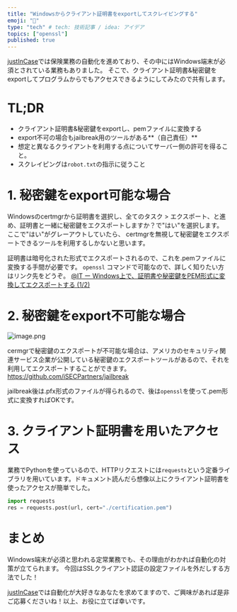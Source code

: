 ```yaml
---
title: "Windowsからクライアント証明書をexportしてスクレイピングする"
emoji: "🔖"
type: "tech" # tech: 技術記事 / idea: アイデア
topics: ["openssl"]
published: true
---
```

[justInCase](https://www.wantedly.com/companies/justincase)では保険業務の自動化を進めており、その中にはWindows端末が必須とされている業務もありました。
そこで、クライアント証明書&秘密鍵をexportしてプログラムからでもアクセスできるようにしてみたので共有します。

# TL;DR
* クライアント証明書&秘密鍵をexportし、pemファイルに変換する
* export不可の場合もjailbreak用のツールがある**（自己責任）**
* 想定と異なるクライアントを利用する点についてサーバー側の許可を得ること。
* スクレイピングは`robot.txt`の指示に従うこと

# 1. 秘密鍵をexport可能な場合
Windowsのcertmgrから証明書を選択し、全てのタスク > エクスポート、と進め、証明書と一緒に秘密鍵をエクスポートしますか？で"はい"を選択します。
ここで"はい"がグレーアウトしていたら、 certmgrを無視して秘密鍵をエクスポートできるツールを利用するしかないと思います。

証明書は暗号化された形式でエクスポートされるので、これを.pemファイルに変換する手間が必要です。
`openssl` コマンドで可能なので、詳しく知りたい方はリンク先をどうぞ。
[@IT ー Windows上で、証明書や秘密鍵をPEM形式に変換してエクスポートする (1/2)](http://www.atmarkit.co.jp/ait/articles/1602/05/news039.html)


# 2. 秘密鍵をexport不可能な場合
![image.png](https://qiita-image-store.s3.amazonaws.com/0/96286/0e58d27d-7416-fab4-c51c-4e3dd4bb3e8f.png)

cermgrで秘密鍵のエクスポートが不可能な場合は、アメリカのセキュリティ関連サービス企業が公開している秘密鍵のエクスポートツールがあるので、それを利用してエクスポートすることができます。
https://github.com/iSECPartners/jailbreak

jailbreak後は.pfx形式のファイルが得られるので、後は`openssl`を使って.pem形式に変換すればOKです。

# 3. クライアント証明書を用いたアクセス
業務でPythonを使っているので、HTTPリクエストには`requests`という定番ライブラリを用いています。ドキュメント読んだら想像以上にクライアント証明書を使ったアクセスが簡単でした。

```access.py
import requests
res = requests.post(url, cert="./certification.pem")
```

# まとめ
Windows端末が必須と思われる定常業務でも、その理由がわかれば自動化の対策が立てられます。
今回はSSLクライアント認証の設定ファイルを外だしする方法でした！

[justInCase](https://www.wantedly.com/companies/justincase)では自動化が大好きなあなたを求めてますので、ご興味があれば是非ご応募くださいね！以上、お役に立てば幸いです。


